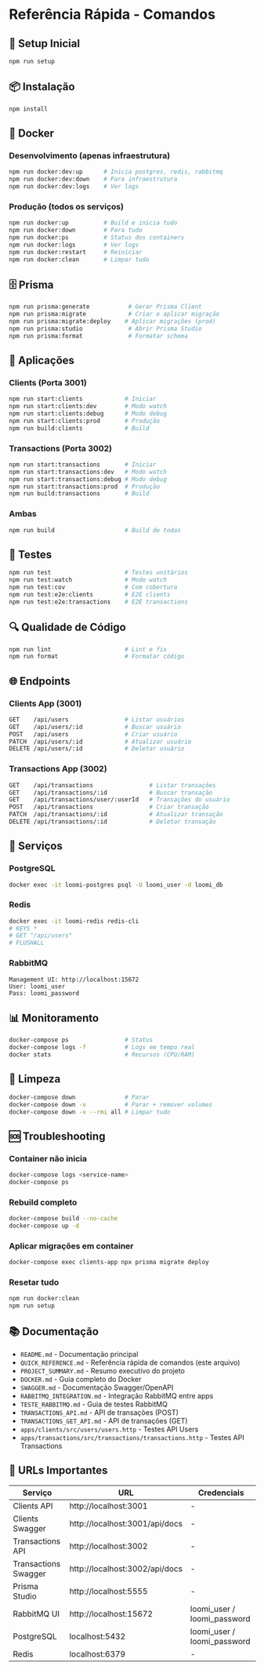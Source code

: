 # Referência Rápida - Comandos

## 🚀 Setup Inicial

```bash
npm run setup
```

## 📦 Instalação

```bash
npm install
```

## 🐳 Docker

### Desenvolvimento (apenas infraestrutura)
```bash
npm run docker:dev:up      # Inicia postgres, redis, rabbitmq
npm run docker:dev:down    # Para infraestrutura
npm run docker:dev:logs    # Ver logs
```

### Produção (todos os serviços)
```bash
npm run docker:up          # Build e inicia tudo
npm run docker:down        # Para tudo
npm run docker:ps          # Status dos containers
npm run docker:logs        # Ver logs
npm run docker:restart     # Reiniciar
npm run docker:clean       # Limpar tudo
```

## 🗄️ Prisma

```bash
npm run prisma:generate           # Gerar Prisma Client
npm run prisma:migrate            # Criar e aplicar migração
npm run prisma:migrate:deploy    # Aplicar migrações (prod)
npm run prisma:studio             # Abrir Prisma Studio
npm run prisma:format             # Formatar schema
```

## 🚀 Aplicações

### Clients (Porta 3001)
```bash
npm run start:clients            # Iniciar
npm run start:clients:dev        # Modo watch
npm run start:clients:debug      # Modo debug
npm run start:clients:prod       # Produção
npm run build:clients            # Build
```

### Transactions (Porta 3002)
```bash
npm run start:transactions       # Iniciar
npm run start:transactions:dev   # Modo watch
npm run start:transactions:debug # Modo debug
npm run start:transactions:prod  # Produção
npm run build:transactions       # Build
```

### Ambas
```bash
npm run build                    # Build de todas
```

## 🧪 Testes

```bash
npm run test                     # Testes unitários
npm run test:watch               # Modo watch
npm run test:cov                 # Com cobertura
npm run test:e2e:clients         # E2E clients
npm run test:e2e:transactions    # E2E transactions
```

## 🔍 Qualidade de Código

```bash
npm run lint                     # Lint e fix
npm run format                   # Formatar código
```

## 🌐 Endpoints

### Clients App (3001)

```bash
GET    /api/users                # Listar usuários
GET    /api/users/:id            # Buscar usuário
POST   /api/users                # Criar usuário
PATCH  /api/users/:id            # Atualizar usuário
DELETE /api/users/:id            # Deletar usuário
```

### Transactions App (3002)

```bash
GET    /api/transactions                # Listar transações
GET    /api/transactions/:id            # Buscar transação
GET    /api/transactions/user/:userId   # Transações do usuário
POST   /api/transactions                # Criar transação
PATCH  /api/transactions/:id            # Atualizar transação
DELETE /api/transactions/:id            # Deletar transação
```

## 🔧 Serviços

### PostgreSQL
```bash
docker exec -it loomi-postgres psql -U loomi_user -d loomi_db
```

### Redis
```bash
docker exec -it loomi-redis redis-cli
# KEYS *
# GET "/api/users"
# FLUSHALL
```

### RabbitMQ
```
Management UI: http://localhost:15672
User: loomi_user
Pass: loomi_password
```

## 📊 Monitoramento

```bash
docker-compose ps                # Status
docker-compose logs -f           # Logs em tempo real
docker stats                     # Recursos (CPU/RAM)
```

## 🧹 Limpeza

```bash
docker-compose down              # Parar
docker-compose down -v           # Parar + remover volumes
docker-compose down -v --rmi all # Limpar tudo
```

## 🆘 Troubleshooting

### Container não inicia
```bash
docker-compose logs <service-name>
docker-compose ps
```

### Rebuild completo
```bash
docker-compose build --no-cache
docker-compose up -d
```

### Aplicar migrações em container
```bash
docker-compose exec clients-app npx prisma migrate deploy
```

### Resetar tudo
```bash
npm run docker:clean
npm run setup
```

## 📚 Documentação

- `README.md` - Documentação principal
- `QUICK_REFERENCE.md` - Referência rápida de comandos (este arquivo)
- `PROJECT_SUMMARY.md` - Resumo executivo do projeto
- `DOCKER.md` - Guia completo do Docker
- `SWAGGER.md` - Documentação Swagger/OpenAPI
- `RABBITMQ_INTEGRATION.md` - Integração RabbitMQ entre apps
- `TESTE_RABBITMQ.md` - Guia de testes RabbitMQ
- `TRANSACTIONS_API.md` - API de transações (POST)
- `TRANSACTIONS_GET_API.md` - API de transações (GET)
- `apps/clients/src/users/users.http` - Testes API Users
- `apps/transactions/src/transactions/transactions.http` - Testes API Transactions

## 🔗 URLs Importantes

| Serviço | URL | Credenciais |
|---------|-----|-------------|
| Clients API | http://localhost:3001 | - |
| Clients Swagger | http://localhost:3001/api/docs | - |
| Transactions API | http://localhost:3002 | - |
| Transactions Swagger | http://localhost:3002/api/docs | - |
| Prisma Studio | http://localhost:5555 | - |
| RabbitMQ UI | http://localhost:15672 | loomi_user / loomi_password |
| PostgreSQL | localhost:5432 | loomi_user / loomi_password |
| Redis | localhost:6379 | - |

